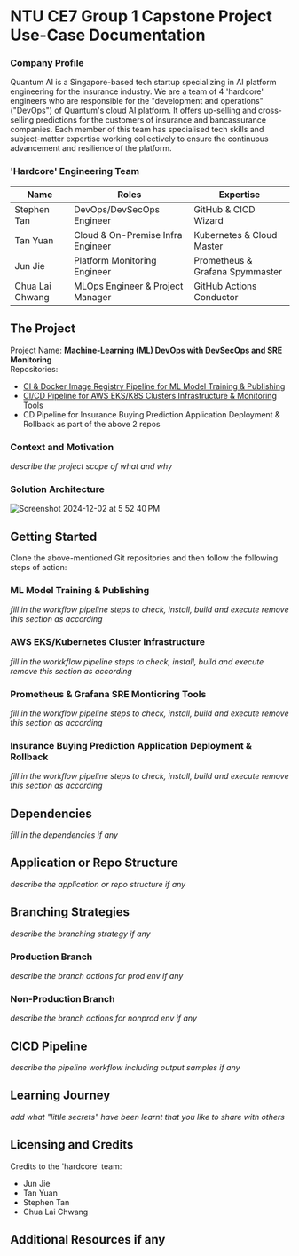 # NTU CE7 Group 1 Capstone Project Use-Case Documentation

### Company Profile
Quantum AI is a Singapore-based tech startup specializing in AI platform engineering for the insurance industry. We are a team of 4 'hardcore' engineers who are responsible for the "development and operations" ("DevOps") of Quantum's cloud AI platform. It offers up-selling and cross-selling predictions for the customers of insurance and bancassurance companies. Each member of this team has specialised tech skills and subject-matter expertise working collectively to ensure the continuous advancement and resilience of the platform.

### 'Hardcore' Engineering Team
| **Name**                  | **Roles**                           |  **Expertise**                               |
|---------------------------|-------------------------------------|----------------------------------------------|
| Stephen Tan               | DevOps/DevSecOps Engineer           | GitHub & CICD Wizard                         |
| Tan Yuan                  | Cloud & On-Premise Infra Engineer   | Kubernetes & Cloud Master                    |
| Jun Jie                   | Platform Monitoring Engineer        | Prometheus & Grafana Spymmaster              | 
| Chua Lai Chwang           | MLOps Engineer & Project Manager    | GitHub Actions Conductor                     |


## The Project
Project Name: **Machine-Learning (ML) DevOps with DevSecOps and SRE Monitoring**<br>
Repositories:
- [CI & Docker Image Registry Pipeline for ML Model Training & Publishing](https://github.com/lcchua/mlops-project)
- [CI/CD Pipeline for AWS EKS/K8S Clusters Infrastructure & Monitoring Tools](https://github.com/CyuanT/CAP-Stone)
- CD Pipeline for Insurance Buying Prediction Application Deployment & Rollback as part of the above 2 repos

### Context and Motivation 
_describe the project scope of what and why_ 

### Solution Architecture
![Screenshot 2024-12-02 at 5 52 40 PM](https://github.com/user-attachments/assets/6a119290-09f5-4180-bcfc-20f757df87f1)

## Getting Started
Clone the above-mentioned Git repositories and then follow the following steps of action:

### ML Model Training & Publishing
_fill in the workflow pipeline steps to check, install, build and execute_
_remove this section as according_

### AWS EKS/Kubernetes Cluster Infrastructure
_fill in the workkflow pipeline steps to check, install, build and execute_
_remove this section as according_

### Prometheus & Grafana SRE Montioring Tools
_fill in the workflow pipeline steps to check, install, build and execute_
_remove this section as according_

### Insurance Buying Prediction Application Deployment & Rollback
_fill in the workflow pipeline steps to check, install, build and execute_
_remove this section as according_

## Dependencies
_fill in the dependencies if any_

## Application or Repo Structure
_describe the application or repo structure if any_

## Branching Strategies
_describe the branching strategy if any_

### Production Branch
_describe the branch actions for prod env if any_

### Non-Production Branch
_describe the branch actions for nonprod env if any_

## CICD Pipeline
_describe the pipeline workflow including output samples if any_

## Learning Journey
_add what "little secrets" have been learnt that you like to share with others_ 

## Licensing and Credits
Credits to the 'hardcore' team:
- Jun Jie
- Tan Yuan
- Stephen Tan
- Chua Lai Chwang

## Additional Resources if any

